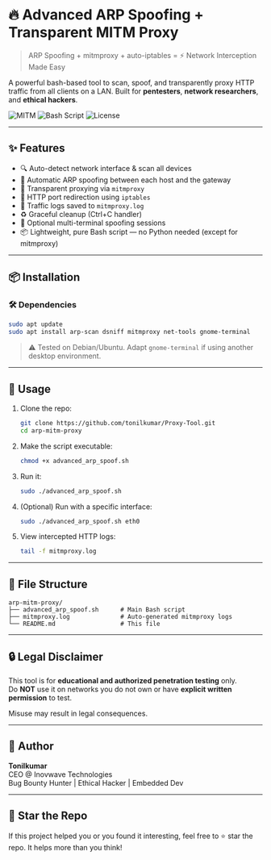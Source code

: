 # 🔥 Advanced ARP Spoofing + Transparent MITM Proxy

> ARP Spoofing + mitmproxy + auto-iptables = ⚡ Network Interception Made Easy

A powerful bash-based tool to scan, spoof, and transparently proxy HTTP traffic from all clients on a LAN. Built for **pentesters**, **network researchers**, and **ethical hackers**.

![MITM](https://img.shields.io/badge/MITM-Ready-green?style=flat-square)
![Bash Script](https://img.shields.io/badge/Shell-Bash-blue?style=flat-square)
![License](https://img.shields.io/github/license/your-username/arp-mitm-proxy?style=flat-square)

---

## ✨ Features

- 🔍 Auto-detect network interface & scan all devices
- 💉 Automatic ARP spoofing between each host and the gateway
- 🔁 Transparent proxying via `mitmproxy`
- 🔀 HTTP port redirection using `iptables`
- 📜 Traffic logs saved to `mitmproxy.log`
- ♻️ Graceful cleanup (Ctrl+C handler)
- 🔧 Optional multi-terminal spoofing sessions
- 📦 Lightweight, pure Bash script — no Python needed (except for mitmproxy)

---

## 📦 Installation

### 🛠️ Dependencies

```bash
sudo apt update
sudo apt install arp-scan dsniff mitmproxy net-tools gnome-terminal
```

> ⚠️ Tested on Debian/Ubuntu. Adapt `gnome-terminal` if using another desktop environment.

---

## 🚀 Usage

1. Clone the repo:
   ```bash
   git clone https://github.com/tonilkumar/Proxy-Tool.git
   cd arp-mitm-proxy
   ```

2. Make the script executable:
   ```bash
   chmod +x advanced_arp_spoof.sh
   ```

3. Run it:
   ```bash
   sudo ./advanced_arp_spoof.sh
   ```

4. (Optional) Run with a specific interface:
   ```bash
   sudo ./advanced_arp_spoof.sh eth0
   ```

5. View intercepted HTTP logs:
   ```bash
   tail -f mitmproxy.log
   ```

---

## 📁 File Structure

```
arp-mitm-proxy/
├── advanced_arp_spoof.sh      # Main Bash script
├── mitmproxy.log              # Auto-generated mitmproxy logs
└── README.md                  # This file
```

---

## 🔒 Legal Disclaimer

This tool is for **educational and authorized penetration testing** only.  
Do **NOT** use it on networks you do not own or have **explicit written permission** to test.

Misuse may result in legal consequences.

---

## 👤 Author

**Tonilkumar**  
CEO @ Inovwave Technologies  
Bug Bounty Hunter | Ethical Hacker | Embedded Dev

---

## 🌟 Star the Repo

If this project helped you or you found it interesting, feel free to ⭐ star the repo. It helps more than you think!

